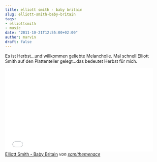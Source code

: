 ```yaml
---
title: elliott smith - baby britain
slug: elliott-smith-baby-britain
tags:
- elliottsmith
- music
date: "2011-10-21T12:55:00+02:00"
author: marvin
draft: false
---
```

Es ist Herbst...und willkommen geliebte Melancholie. Mal schnell Elliott
Smith auf den Plattenteller gelegt...das bedeutet Herbst für mich.

<iframe frameborder="0" width="480" height="270" src="//www.dailymotion.com/embed/video/x3bfks" allowfullscreen></iframe><br /><a href="http://www.dailymotion.com/video/x3bfks_elliott-smith-baby-britain_music" target="_blank">Elliott Smith - Baby Britain</a> <i>von <a href="http://www.dailymotion.com/samithemenace" target="_blank">samithemenace</a></i>